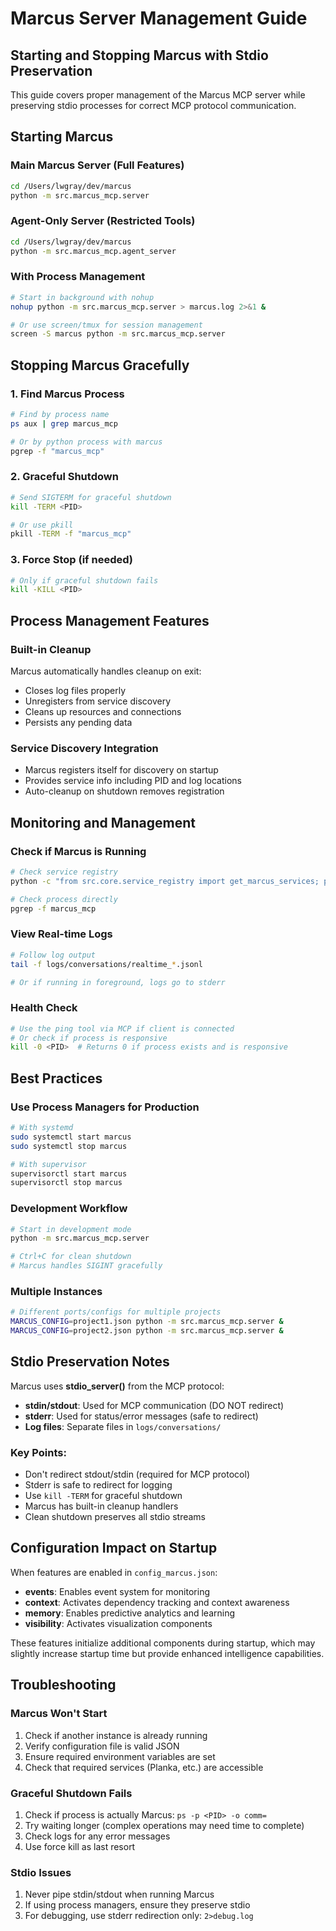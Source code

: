 # Marcus Server Management Guide

## Starting and Stopping Marcus with Stdio Preservation

This guide covers proper management of the Marcus MCP server while preserving stdio processes for correct MCP protocol communication.

## Starting Marcus

### Main Marcus Server (Full Features)
```bash
cd /Users/lwgray/dev/marcus
python -m src.marcus_mcp.server
```

### Agent-Only Server (Restricted Tools)
```bash
cd /Users/lwgray/dev/marcus
python -m src.marcus_mcp.agent_server
```

### With Process Management
```bash
# Start in background with nohup
nohup python -m src.marcus_mcp.server > marcus.log 2>&1 &

# Or use screen/tmux for session management
screen -S marcus python -m src.marcus_mcp.server
```

## Stopping Marcus Gracefully

### 1. Find Marcus Process
```bash
# Find by process name
ps aux | grep marcus_mcp

# Or by python process with marcus
pgrep -f "marcus_mcp"
```

### 2. Graceful Shutdown
```bash
# Send SIGTERM for graceful shutdown
kill -TERM <PID>

# Or use pkill
pkill -TERM -f "marcus_mcp"
```

### 3. Force Stop (if needed)
```bash
# Only if graceful shutdown fails
kill -KILL <PID>
```

## Process Management Features

### Built-in Cleanup
Marcus automatically handles cleanup on exit:
- Closes log files properly
- Unregisters from service discovery
- Cleans up resources and connections
- Persists any pending data

### Service Discovery Integration
- Marcus registers itself for discovery on startup
- Provides service info including PID and log locations
- Auto-cleanup on shutdown removes registration

## Monitoring and Management

### Check if Marcus is Running
```bash
# Check service registry
python -c "from src.core.service_registry import get_marcus_services; print(get_marcus_services())"

# Check process directly
pgrep -f marcus_mcp
```

### View Real-time Logs
```bash
# Follow log output
tail -f logs/conversations/realtime_*.jsonl

# Or if running in foreground, logs go to stderr
```

### Health Check
```bash
# Use the ping tool via MCP if client is connected
# Or check if process is responsive
kill -0 <PID>  # Returns 0 if process exists and is responsive
```

## Best Practices

### Use Process Managers for Production
```bash
# With systemd
sudo systemctl start marcus
sudo systemctl stop marcus

# With supervisor
supervisorctl start marcus
supervisorctl stop marcus
```

### Development Workflow
```bash
# Start in development mode
python -m src.marcus_mcp.server

# Ctrl+C for clean shutdown
# Marcus handles SIGINT gracefully
```

### Multiple Instances
```bash
# Different ports/configs for multiple projects
MARCUS_CONFIG=project1.json python -m src.marcus_mcp.server &
MARCUS_CONFIG=project2.json python -m src.marcus_mcp.server &
```

## Stdio Preservation Notes

Marcus uses **stdio_server()** from the MCP protocol:
- **stdin/stdout**: Used for MCP communication (DO NOT redirect)
- **stderr**: Used for status/error messages (safe to redirect)
- **Log files**: Separate files in `logs/conversations/`

### Key Points:
- Don't redirect stdout/stdin (required for MCP protocol)
- Stderr is safe to redirect for logging
- Use `kill -TERM` for graceful shutdown
- Marcus has built-in cleanup handlers
- Clean shutdown preserves all stdio streams

## Configuration Impact on Startup

When features are enabled in `config_marcus.json`:
- **events**: Enables event system for monitoring
- **context**: Activates dependency tracking and context awareness
- **memory**: Enables predictive analytics and learning
- **visibility**: Activates visualization components

These features initialize additional components during startup, which may slightly increase startup time but provide enhanced intelligence capabilities.

## Troubleshooting

### Marcus Won't Start
1. Check if another instance is already running
2. Verify configuration file is valid JSON
3. Ensure required environment variables are set
4. Check that required services (Planka, etc.) are accessible

### Graceful Shutdown Fails
1. Check if process is actually Marcus: `ps -p <PID> -o comm=`
2. Try waiting longer (complex operations may need time to complete)
3. Check logs for any error messages
4. Use force kill as last resort

### Stdio Issues
1. Never pipe stdin/stdout when running Marcus
2. If using process managers, ensure they preserve stdio
3. For debugging, use stderr redirection only: `2>debug.log`
